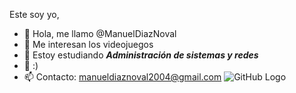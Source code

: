 Este soy yo,
* 👋 Hola, me llamo @ManuelDiazNoval
* 👀 Me interesan los videojuegos
* 🌱 Estoy estudiando **_Administración de sistemas y redes_**
* 💞️ :)
* 📫 Contacto: manueldiaznoval2004@gmail.com
![GitHub Logo](https://yt3.ggpht.com/ytc/AMLnZu_LhbRflmT2YexRSpfPwOuNbGBJPa4kO-cGqP2EIsQ=s900-c-k-c0x00ffffff-no-rj)

<!---
ManuelDiazNoval/ManuelDiazNoval is a ✨ special ✨ repository because its `README.md` (this file) appears on your GitHub profile.
You can click the Preview link to take a look at your changes.
--->
